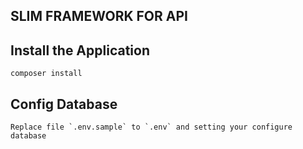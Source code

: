 ## SLIM FRAMEWORK FOR API

## Install the Application

    composer install

## Config Database

    Replace file `.env.sample` to `.env` and setting your configure database
